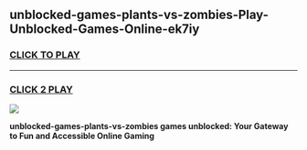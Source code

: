
## unblocked-games-plants-vs-zombies-Play-Unblocked-Games-Online-ek7iy
<h3>
<a href="https://premium76.site?title=unblocked-games-plants-vs-zombies&ref=24A">CLICK TO PLAY</a></h3>
<hr>

<h3>
<a href="https://premium76.site?title=unblocked-games-plants-vs-zombies&ref=24A">CLICK 2 PLAY</a>
  
</h3>

<a href="https://premium76.site?title=unblocked-games-plants-vs-zombies&ref=24A"><img src="https://clearcache.store/games.png"></a>


**unblocked-games-plants-vs-zombies games unblocked: Your Gateway to Fun and Accessible Online Gaming**
